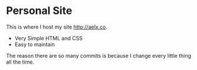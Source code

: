 # Personal Site

This is where I host my site http://aelx.co.

 * Very Simple HTML and CSS
 * Easy to maintain

The reason there are so many commits is because I change every little thing all the time.
